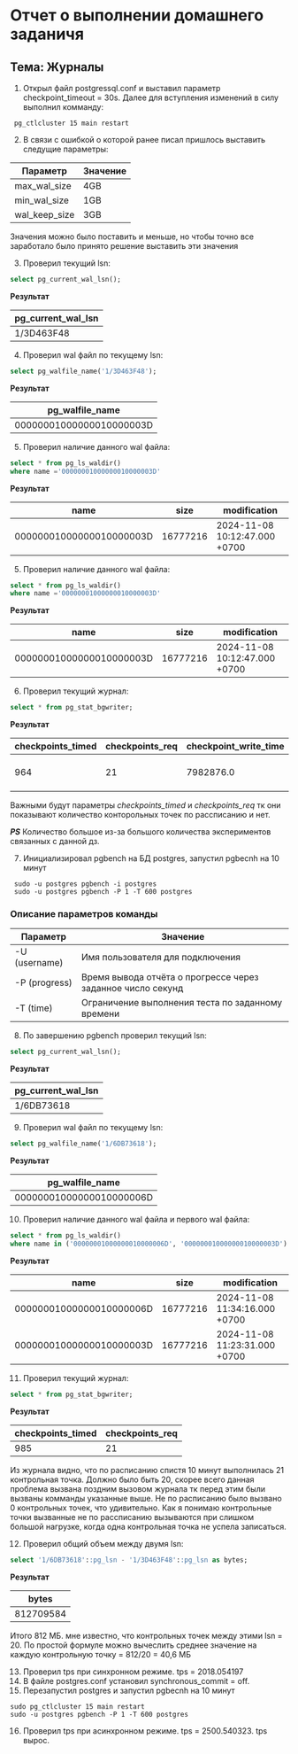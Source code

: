 # Отчет о выполнении домашнего заданичя
## Тема: Журналы
1. Открыл файл postgressql.conf и выставил параметр checkpoint_timeout = 30s. Далее для вступления изменений в силу выполнил комманду:
```CMD
 pg_ctlcluster 15 main restart
```
2. В связи с ошибкой о которой ранее писал пришлось выставить следущие параметры:

| Параметр       | Значение |
 |----------------|----------|
| max_wal_size   | 4GB      |
| min_wal_size   | 1GB      |
| wal_keep_size  | 3GB      |
Значения можно было поставить и меньше, но чтобы точно все заработало было принято решение выставить эти значения

3. Проверил текущий lsn:
```SQL
select pg_current_wal_lsn();
```
**Результат**

| pg_current_wal_lsn |
|--------------------|
| 1/3D463F48         |

4. Проверил wal файл по текущему lsn:
```SQL
select pg_walfile_name('1/3D463F48'); 
```
**Результат**

| pg_walfile_name          |
|--------------------------|
| 00000001000000010000003D |

5. Проверил наличие данного wal файла:
```SQL
select * from pg_ls_waldir()
where name ='00000001000000010000003D'
```
**Результат**

| name                     | size     | modification                  |
|--------------------------|----------|-------------------------------|
| 00000001000000010000003D | 16777216 | 2024-11-08 10:12:47.000 +0700 |

5. Проверил наличие данного wal файла:
```SQL
select * from pg_ls_waldir()
where name ='00000001000000010000003D'
```
**Результат**

| name                     | size     | modification                  |
|--------------------------|----------|-------------------------------|
| 00000001000000010000003D | 16777216 | 2024-11-08 10:12:47.000 +0700 |

6. Проверил текущий журнал:
```SQL
select * from pg_stat_bgwriter;
```
**Результат**

| checkpoints_timed | checkpoints_req | checkpoint_write_time | checkpoint_sync_time | buffers_checkpoint | buffers_clean | maxwritten_clean | buffers_backend | buffers_backend_fsync | buffers_alloc | stats_reset                    |
|-------------------|-----------------|-----------------------|----------------------|--------------------|---------------|------------------|-----------------|-----------------------|---------------|--------------------------------|
| 964               | 21              | 7982876.0             | 706.0                | 383013             | 0             | 0                | 54145           | 0                     | 77153         | 2024-11-06 07:35:38.943 +0700  |

Важными будут параметры *checkpoints_timed* и *checkpoints_req* тк они показывают количество конторольных точек по рассписанию и нет.

***PS*** Количество большое из-за большого количества экспериментов связанных с данной дз.

7. Инициализировал pgbench на БД postgres, запустил pgbecnh на 10 минут
```CMD
 sudo -u postgres pgbench -i postgres
 sudo -u postgres pgbench -P 1 -T 600 postgres
```
### Описание параметров команды

| Параметр       | Значение                                                    |
|----------------|-------------------------------------------------------------|
| -U  (username) | Имя пользователя для подключения                            |
| -P  (progress) | Время вывода отчёта о прогрессе через заданное число секунд |
| -T  (time)     | Ограничение выполнения теста по заданному времени           |

8. По завершению pgbench проверил текущий lsn:
```SQL
select pg_current_wal_lsn();
```
**Результат**

| pg_current_wal_lsn |
|--------------------|
| 1/6DB73618         |

9. Проверил wal файл по текущему lsn:
```SQL
select pg_walfile_name('1/6DB73618'); 
```
**Результат**

| pg_walfile_name          |
|--------------------------|
| 00000001000000010000006D |

10. Проверил наличие данного wal файла и первого wal файла:
```SQL
select * from pg_ls_waldir()
where name in ('00000001000000010000006D', '00000001000000010000003D')
```
**Результат**

| name                     | size     | modification                  |
|--------------------------|----------|-------------------------------|
| 00000001000000010000006D | 16777216 | 2024-11-08 11:34:16.000 +0700 |
| 00000001000000010000003D | 16777216 | 2024-11-08 11:23:31.000 +0700 |

11. Проверил текущий журнал:
```SQL
select * from pg_stat_bgwriter;
```
**Результат**

| checkpoints_timed | checkpoints_req |
|-------------------|-----------------|
| 985               | 21              | 

Из журнала видно, что по расписанию спистя 10 минут выполнилась 21 контрольная точка.
Должно было быть 20, скорее всего данная проблема вызвана поздним вызовом журнала
тк перед этим были вызваны комманды указанные выше.
Не по расписанию было вызвано 0 контрольных точек, что удивительно.
Как я понимаю контрольные точки вызванные не по рассписанию вызываются при слишком большой нагрузке, когда одна контрольная точка не успела записаться.

12. Проверил общий объем между двумя lsn:
```SQL
select '1/6DB73618'::pg_lsn - '1/3D463F48'::pg_lsn as bytes;
```
**Результат**

| bytes     |
|-----------|
| 812709584 |
Итого 812 МБ. мне известно, что контрольных точек между этими lsn = 20.
По простой формуле можно вычеслить среднее значение на каждую контрольную точку = 812/20 = 40,6 МБ

13. Проверил tps при синхронном режиме. tps = 2018.054197
14. В файле postgres.conf установил synchronous_commit = off.
15. Перезапустил postgres и запустил pgbecnh на 10 минут
```CMD
sudo pg_ctlcluster 15 main restart
sudo -u postgres pgbench -P 1 -T 600 postgres
```
16. Проверил tps при асинхронном режиме. tps = 2500.540323. tps вырос. 